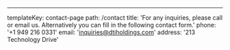 ---

templateKey: contact-page
path: /contact
title: 'For any inquiries, please call or email us. Alternatively you can fill in the following contact form.'
phone: '+1 949 216 0331'
email: 'inquiries@dtiholdings.com'
address: '213 Technology Drive'

